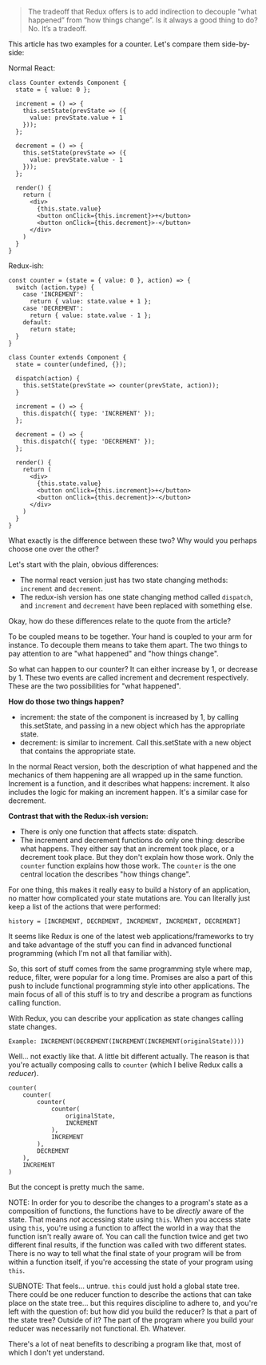 > The tradeoff that Redux offers is to add indirection to decouple
> “what happened” from “how things change”.  Is it always a good thing
> to do? No. It’s a tradeoff.

This article has two examples for a counter. Let's compare them
side-by-side:

Normal React:

~~~
class Counter extends Component {
  state = { value: 0 };

  increment = () => {
    this.setState(prevState => ({
      value: prevState.value + 1
    }));
  };

  decrement = () => {
    this.setState(prevState => ({
      value: prevState.value - 1
    }));
  };
  
  render() {
    return (
      <div>
        {this.state.value}
        <button onClick={this.increment}>+</button>
        <button onClick={this.decrement}>-</button>
      </div>
    )
  }
}
~~~

Redux-ish:

~~~
const counter = (state = { value: 0 }, action) => {
  switch (action.type) {
    case 'INCREMENT':
      return { value: state.value + 1 };
    case 'DECREMENT':
      return { value: state.value - 1 };
    default:
      return state;
  }
}

class Counter extends Component {
  state = counter(undefined, {});
  
  dispatch(action) {
    this.setState(prevState => counter(prevState, action));
  }

  increment = () => {
    this.dispatch({ type: 'INCREMENT' });
  };

  decrement = () => {
    this.dispatch({ type: 'DECREMENT' });
  };
  
  render() {
    return (
      <div>
        {this.state.value}
        <button onClick={this.increment}>+</button>
        <button onClick={this.decrement}>-</button>
      </div>
    )
  }
}
~~~

What exactly is the difference between these two? Why would you
perhaps choose one over the other?

Let's start with the plain, obvious differences:

- The normal react version just has two state changing methods:
  `increment` and `decrement`.
- The redux-ish version has one state changing method called
  `dispatch`, and `increment` and `decrement` have been replaced with
  something else.

Okay, how do these differences relate to the quote from the article?

To be coupled means to be together. Your hand is coupled to your arm
for instance. To decouple them means to take them apart. The two
things to pay attention to are "what happened" and "how things
change".

So what can happen to our counter? It can either increase by 1, or
decrease by 1. These two events are called increment and decrement
respectively. These are the two possibilities for "what happened".

**How do those two things happen?**

- increment: the state of the component is increased by 1, by calling
  this.setState, and passing in a new object which has the appropriate
  state.
- decrement: is similar to increment. Call this.setState with a new
  object that contains the appropriate state.

In the normal React version, both the description of what happened and
the mechanics of them happening are all wrapped up in the same
function. Increment is a function, and it describes what happens:
increment. It also includes the logic for making an increment happen.
It's a similar case for decrement.

**Contrast that with the Redux-ish version:**

- There is only one function that affects state: dispatch.
- The increment and decrement functions do only one thing: describe
  what happens. They either say that an increment took place, or a
  decrement took place. But they don't explain how those work. Only
  the `counter` function explains how those work. The `counter` is the
  one central location the describes "how things change".

For one thing, this makes it really easy to build a history of an
application, no matter how complicated your state mutations are. You
can literally just keep a list of the actions that were performed:

    history = [INCREMENT, DECREMENT, INCREMENT, INCREMENT, DECREMENT]

It seems like Redux is one of the latest web applications/frameworks
to try and take advantage of the stuff you can find in advanced
functional programming (which I'm not all that familiar with).

So, this sort of stuff comes from the same programming style where
map, reduce, filter, were popular for a long time. Promises are also a
part of this push to include functional programming style into other
applications. The main focus of all of this stuff is to try and
describe a program as functions calling function.

With Redux, you can describe your application as state changes calling
state changes.

    Example: INCREMENT(DECREMENT(INCREMENT(INCREMENT(originalState))))

Well... not exactly like that. A little bit different actually. The
reason is that you're actually composing calls to `counter` (which I
belive Redux calls a *reducer*).
    
    counter(
        counter(
            counter(
                counter(
                    originalState,
                    INCREMENT
                ),
                INCREMENT
            ),
            DECREMENT
        ),
        INCREMENT
    )

But the concept is pretty much the same.

NOTE: In order for you to describe the changes to a program's state as
a composition of functions, the functions have to be *directly* aware
of the state. That means *not* accessing state using `this`. When you
access state using `this`, you're using a function to affect the world
in a way that the function isn't really aware of. You can call the
function twice and get two different final results, if the function
was called with two different states. There is no way to tell what the
final state of your program will be from within a function itself, if
you're accessing the state of your program using `this`.

SUBNOTE: That feels... untrue. `this` could just hold a global state
tree. There could be one reducer function to describe the actions
that can take place on the state tree... but this requires discipline
to adhere to, and you're left with the question of: but how did you
build the reducer? Is that a part of the state tree? Outside of it?
The part of the program where you build your reducer was necessarily
not functional. Eh. Whatever.

There's a lot of neat benefits to describing a program like that, most
of which I don't yet understand.
